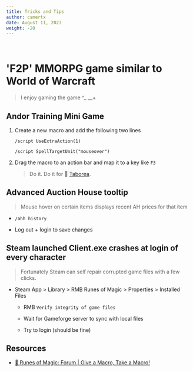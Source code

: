 ```yaml
---
title: Tricks and Tips
author: csmertx
date: August 11, 2023
weight: -20
---
```


<br />

# 'F2P' MMORPG game similar to World of Warcraft

> I enjoy gaming the game ^_ __+

## Andor Training Mini Game

1. Create a new macro and add the following two lines

    ```/script UseExtraAction(1)```

    ```/script SpellTargetUnit("mouseover")```

2. Drag the macro to an action bar and map it to a key like ```F3```

    > Do it. Do it for 🔗 [Taborea](https://runesofmagic.fandom.com/wiki/Taborea "Fandom | Runes of Magic - Taborea").

## Advanced Auction House tooltip

> Mouse hover on certain items displays recent AH prices for that item

- ```/ahh history```

- Log out + login to save changes

## Steam launched Client.exe crashes at login of every character

> Fortunately Steam can self repair corrupted game files with a few clicks.

- Steam App > Library > RMB Runes of Magic > Properties > Installed Files

    - RMB ```Verify integrity of game files```

    - Wait for Gameforge server to sync with local files

    - Try to login (should be fine)

## Resources

- [🔗 Runes of Magic: Forum | Give a Macro, Take a Macro!](https://forum.runesofmagic.gameforge.com/forum/thread/523-give-a-macro-take-a-macro/)
